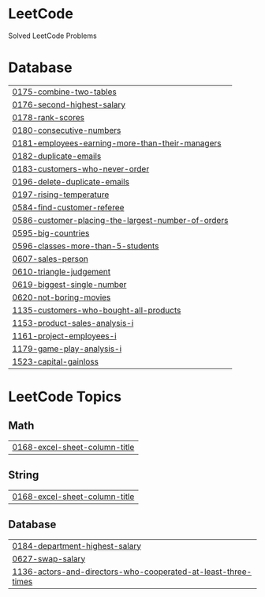 # LeetCode
Solved LeetCode Problems


# Database
|  |
| ------- |
| [0175-combine-two-tables](https://github.com/S-Azim36/LeetCode/tree/master/0175-combine-two-tables) |
| [0176-second-highest-salary](https://github.com/S-Azim36/LeetCode/tree/master/0176-second-highest-salary) |
| [0178-rank-scores](https://github.com/S-Azim36/LeetCode/tree/master/0178-rank-scores) |
| [0180-consecutive-numbers](https://github.com/S-Azim36/LeetCode/tree/master/0180-consecutive-numbers) |
| [0181-employees-earning-more-than-their-managers](https://github.com/S-Azim36/LeetCode/tree/master/0181-employees-earning-more-than-their-managers) |
| [0182-duplicate-emails](https://github.com/S-Azim36/LeetCode/tree/master/0182-duplicate-emails) |
| [0183-customers-who-never-order](https://github.com/S-Azim36/LeetCode/tree/master/0183-customers-who-never-order) |
| [0196-delete-duplicate-emails](https://github.com/S-Azim36/LeetCode/tree/master/0196-delete-duplicate-emails) |
| [0197-rising-temperature](https://github.com/S-Azim36/LeetCode/tree/master/0197-rising-temperature) |
| [0584-find-customer-referee](https://github.com/S-Azim36/LeetCode/tree/master/0584-find-customer-referee) |
| [0586-customer-placing-the-largest-number-of-orders](https://github.com/S-Azim36/LeetCode/tree/master/0586-customer-placing-the-largest-number-of-orders) |
| [0595-big-countries](https://github.com/S-Azim36/LeetCode/tree/master/0595-big-countries) |
| [0596-classes-more-than-5-students](https://github.com/S-Azim36/LeetCode/tree/master/0596-classes-more-than-5-students) |
| [0607-sales-person](https://github.com/S-Azim36/LeetCode/tree/master/0607-sales-person) |
| [0610-triangle-judgement](https://github.com/S-Azim36/LeetCode/tree/master/0610-triangle-judgement) |
| [0619-biggest-single-number](https://github.com/S-Azim36/LeetCode/tree/master/0619-biggest-single-number) |
| [0620-not-boring-movies](https://github.com/S-Azim36/LeetCode/tree/master/0620-not-boring-movies) |
| [1135-customers-who-bought-all-products](https://github.com/S-Azim36/LeetCode/tree/master/1135-customers-who-bought-all-products) |
| [1153-product-sales-analysis-i](https://github.com/S-Azim36/LeetCode/tree/master/1153-product-sales-analysis-i) |
| [1161-project-employees-i](https://github.com/S-Azim36/LeetCode/tree/master/1161-project-employees-i) |
| [1179-game-play-analysis-i](https://github.com/S-Azim36/LeetCode/tree/master/1179-game-play-analysis-i) |
| [1523-capital-gainloss](https://github.com/S-Azim36/LeetCode/tree/master/1523-capital-gainloss) |
<!---LeetCode Topics Start-->
# LeetCode Topics
## Math
|  |
| ------- |
| [0168-excel-sheet-column-title](https://github.com/S-Azim36/LeetCode/tree/master/0168-excel-sheet-column-title) |
## String
|  |
| ------- |
| [0168-excel-sheet-column-title](https://github.com/S-Azim36/LeetCode/tree/master/0168-excel-sheet-column-title) |
## Database
|  |
| ------- |
| [0184-department-highest-salary](https://github.com/S-Azim36/LeetCode/tree/master/0184-department-highest-salary) |
| [0627-swap-salary](https://github.com/S-Azim36/LeetCode/tree/master/0627-swap-salary) |
| [1136-actors-and-directors-who-cooperated-at-least-three-times](https://github.com/S-Azim36/LeetCode/tree/master/1136-actors-and-directors-who-cooperated-at-least-three-times) |
<!---LeetCode Topics End-->